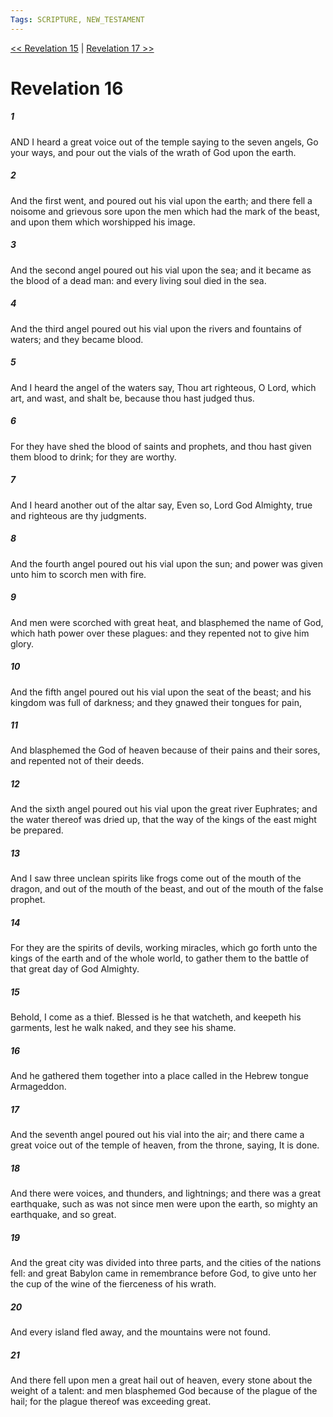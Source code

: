 ```yaml
---
Tags: SCRIPTURE, NEW_TESTAMENT
---
```


[<< Revelation 15](NEW_TESTAMENT/27_Revelation/Revelation_15.md) | [Revelation 17 >>](NEW_TESTAMENT/27_Revelation/Revelation_17.md)

# Revelation 16

##### 1
 AND I heard a great voice out of the temple saying to the seven angels, Go your ways, and pour out the vials of the wrath of God upon the earth.
##### 2
 And the first went, and poured out his vial upon the earth; and there fell a noisome and grievous sore upon the men which had the mark of the beast, and upon them which worshipped his image.
##### 3
 And the second angel poured out his vial upon the sea; and it became as the blood of a dead man: and every living soul died in the sea.
##### 4
 And the third angel poured out his vial upon the rivers and fountains of waters; and they became blood.
##### 5
 And I heard the angel of the waters say, Thou art righteous, O Lord, which art, and wast, and shalt be, because thou hast judged thus.
##### 6
 For they have shed the blood of saints and prophets, and thou hast given them blood to drink; for they are worthy.
##### 7
 And I heard another out of the altar say, Even so, Lord God Almighty, true and righteous are thy judgments.
##### 8
 And the fourth angel poured out his vial upon the sun; and power was given unto him to scorch men with fire.
##### 9
 And men were scorched with great heat, and blasphemed the name of God, which hath power over these plagues: and they repented not to give him glory.
##### 10
 And the fifth angel poured out his vial upon the seat of the beast; and his kingdom was full of darkness; and they gnawed their tongues for pain,
##### 11
 And blasphemed the God of heaven because of their pains and their sores, and repented not of their deeds.
##### 12
 And the sixth angel poured out his vial upon the great river Euphrates; and the water thereof was dried up, that the way of the kings of the east might be prepared.
##### 13
 And I saw three unclean spirits like frogs come out of the mouth of the dragon, and out of the mouth of the beast, and out of the mouth of the false prophet.
##### 14
 For they are the spirits of devils, working miracles, which go forth unto the kings of the earth and of the whole world, to gather them to the battle of that great day of God Almighty.
##### 15
 Behold, I come as a thief. Blessed is he that watcheth, and keepeth his garments, lest he walk naked, and they see his shame.
##### 16
 And he gathered them together into a place called in the Hebrew tongue Armageddon.
##### 17
 And the seventh angel poured out his vial into the air; and there came a great voice out of the temple of heaven, from the throne, saying, It is done.
##### 18
 And there were voices, and thunders, and lightnings; and there was a great earthquake, such as was not since men were upon the earth, so mighty an earthquake, and so great.
##### 19
 And the great city was divided into three parts, and the cities of the nations fell: and great Babylon came in remembrance before God, to give unto her the cup of the wine of the fierceness of his wrath.
##### 20
 And every island fled away, and the mountains were not found.
##### 21
 And there fell upon men a great hail out of heaven, every stone about the weight of a talent: and men blasphemed God because of the plague of the hail; for the plague thereof was exceeding great.

